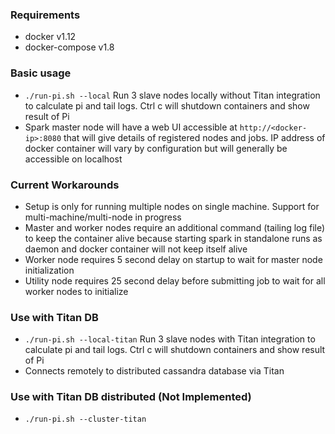 ### Requirements
- docker v1.12
- docker-compose v1.8

### Basic usage
- `./run-pi.sh --local` Run 3 slave nodes locally without Titan integration to calculate pi and tail logs. Ctrl c will shutdown containers and show result of Pi
- Spark master node will have a web UI accessible at `http://<docker-ip>:8080` that will give details of registered nodes and jobs. IP address of docker container will vary by configuration but will generally be accessible on localhost

### Current Workarounds
- Setup is only for running multiple nodes on single machine. Support for multi-machine/multi-node in progress
- Master and worker nodes require an additional command (tailing log file) to keep the container alive because starting spark in standalone runs as daemon and docker container will not keep itself alive
- Worker node requires 5 second delay on startup to wait for master node initialization
- Utility node requires 25 second delay before submitting job to wait for all worker nodes to initialize

### Use with Titan DB
- `./run-pi.sh --local-titan` Run 3 slave nodes with Titan integration to calculate pi and tail logs. Ctrl c will shutdown containers and show result of Pi
- Connects remotely to distributed cassandra database via Titan

### Use with Titan DB distributed (Not Implemented)
- `./run-pi.sh --cluster-titan`